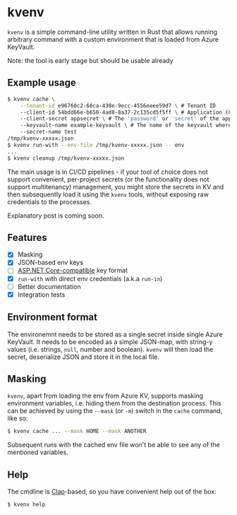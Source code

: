 kvenv
=====

`kvenv` is a simple command-line utility written in Rust that allows running arbitrary command with
a custom environment that is loaded from Azure KeyVault.

Note: the tool is early stage but should be usable already

## Example usage
```sh
$ kvenv cache \
    --tenant-id e96760c2-66ca-430e-9ecc-4556eeee59d7 \ # Tenant ID
    --client-id 54bdd66e-b650-4ad8-8a37-2c135cd5f5ff \ # Application (Client) ID
    --client-secret appsecret \ # The 'password' or 'secret' of the application
    --keyvault-name example-keyvault \ # The name of the keyvault where the secret is stored (and app has access)
    --secret-name test
/tmp/kvenv-xxxxx.json
$ kvenv run-with --env-file /tmp/kvenv-xxxxx.json -- env
...
$ kvenv cleanup /tmp/kvenv-xxxxx.json
```

The main usage is in CI/CD pipelines - if your tool of choice does not support convenient,
per-project secrets (or the functionality does not support multitenancy) management, you might store
the secrets in KV and then subsequently load it using the `kvenv` tools, without exposing raw
credentials to the processes.

Explanatory post is coming soon.

## Features

- [x] Masking
- [x] JSON-based env keys
- [ ] [ASP.NET Core-compatible](https://docs.microsoft.com/en-us/aspnet/core/security/key-vault-configuration?view=aspnetcore-5.0) key format
- [x] `run-with` with direct env credentials (a.k.a `run-in`)
- [ ] Better documentation
- [x] Integration tests

## Environment format

The environemnt needs to be stored as a single secret inside single Azure KeyVault. It needs to be
encoded as a simple JSON-map, with string-y values (i.e. strings, `null`, number and boolean).
`kvenv` will then load the secret, deserialize JSON and store it in the local file.

## Masking

`kvenv`, apart from loading the env from Azure KV, supports masking environment variables, i.e.
hiding them from the destination process. This can be achieved by using the `--mask` (or `-m`)
switch in the `cache` command, like so:

```sh
$ kvenv cache ... --mask HOME --mask ANOTHER
```

Subsequent runs with the cached env file won't be able to see any of the mentioned variables.

## Help

The cmdline is [Clap](https://clap.rs/)-based, so you have convenient help out of the box:
```sh
$ kvenv help
```
